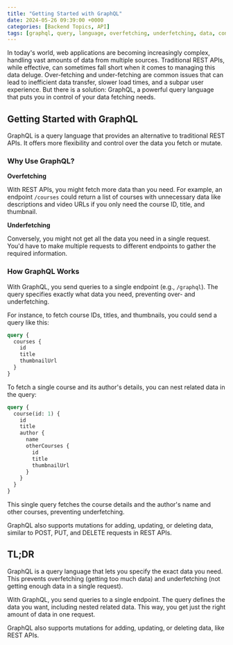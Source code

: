 ```yaml
---
title: "Getting Started with GraphQL"
date: 2024-05-26 09:39:00 +0000
categories: [Backend Topics, API]
tags: [graphql, query, language, overfetching, underfetching, data, control, flexibility, rest, api, web, applications, complex, efficient, performance, user, experience, solution, powerful, data deluge, manage]
---
```


In today's world, web applications are becoming increasingly complex, handling vast amounts of data from multiple sources. Traditional REST APIs, while effective, can sometimes fall short when it comes to managing this data deluge. Over-fetching and under-fetching are common issues that can lead to inefficient data transfer, slower load times, and a subpar user experience. But there is a solution: GraphQL, a powerful query language that puts you in control of your data fetching needs.

## Getting Started with GraphQL

GraphQL is a query language that provides an alternative to traditional REST APIs. It offers more flexibility and control over the data you fetch or mutate.

### Why Use GraphQL?

**Overfetching**

With REST APIs, you might fetch more data than you need. For example, an endpoint `/courses` could return a list of courses with unnecessary data like descriptions and video URLs if you only need the course ID, title, and thumbnail.

**Underfetching**

Conversely, you might not get all the data you need in a single request. You'd have to make multiple requests to different endpoints to gather the required information.

### How GraphQL Works

With GraphQL, you send queries to a single endpoint (e.g., `/graphql`). The query specifies exactly what data you need, preventing over- and underfetching.

For instance, to fetch course IDs, titles, and thumbnails, you could send a query like this:

```graphql
query {
  courses {
    id
    title
    thumbnailUrl
  }
}
```

To fetch a single course and its author's details, you can nest related data in the query:

```graphql
query {
  course(id: 1) {
    id
    title
    author {
      name
      otherCourses {
        id
        title
        thumbnailUrl
      }
    }
  }
}
```

This single query fetches the course details and the author's name and other courses, preventing underfetching.

GraphQL also supports mutations for adding, updating, or deleting data, similar to POST, PUT, and DELETE requests in REST APIs.

## TL;DR

GraphQL is a query language that lets you specify the exact data you need. This prevents overfetching (getting too much data) and underfetching (not getting enough data in a single request).

With GraphQL, you send queries to a single endpoint. The query defines the data you want, including nested related data. This way, you get just the right amount of data in one request.

GraphQL also supports mutations for adding, updating, or deleting data, like REST APIs.

